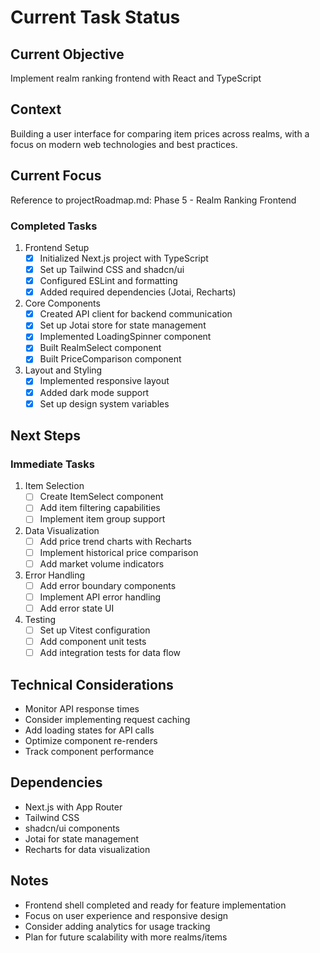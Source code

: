 # Current Task Status

## Current Objective

Implement realm ranking frontend with React and TypeScript

## Context

Building a user interface for comparing item prices across realms, with a focus on modern web technologies and best practices.

## Current Focus

Reference to projectRoadmap.md: Phase 5 - Realm Ranking Frontend

### Completed Tasks

1. Frontend Setup
   - [x] Initialized Next.js project with TypeScript
   - [x] Set up Tailwind CSS and shadcn/ui
   - [x] Configured ESLint and formatting
   - [x] Added required dependencies (Jotai, Recharts)

2. Core Components
   - [x] Created API client for backend communication
   - [x] Set up Jotai store for state management
   - [x] Implemented LoadingSpinner component
   - [x] Built RealmSelect component
   - [x] Built PriceComparison component

3. Layout and Styling
   - [x] Implemented responsive layout
   - [x] Added dark mode support
   - [x] Set up design system variables

## Next Steps

### Immediate Tasks

1. Item Selection
   - [ ] Create ItemSelect component
   - [ ] Add item filtering capabilities
   - [ ] Implement item group support

2. Data Visualization
   - [ ] Add price trend charts with Recharts
   - [ ] Implement historical price comparison
   - [ ] Add market volume indicators

3. Error Handling
   - [ ] Add error boundary components
   - [ ] Implement API error handling
   - [ ] Add error state UI

4. Testing
   - [ ] Set up Vitest configuration
   - [ ] Add component unit tests
   - [ ] Add integration tests for data flow

## Technical Considerations

- Monitor API response times
- Consider implementing request caching
- Add loading states for API calls
- Optimize component re-renders
- Track component performance

## Dependencies

- Next.js with App Router
- Tailwind CSS
- shadcn/ui components
- Jotai for state management
- Recharts for data visualization

## Notes

- Frontend shell completed and ready for feature implementation
- Focus on user experience and responsive design
- Consider adding analytics for usage tracking
- Plan for future scalability with more realms/items
